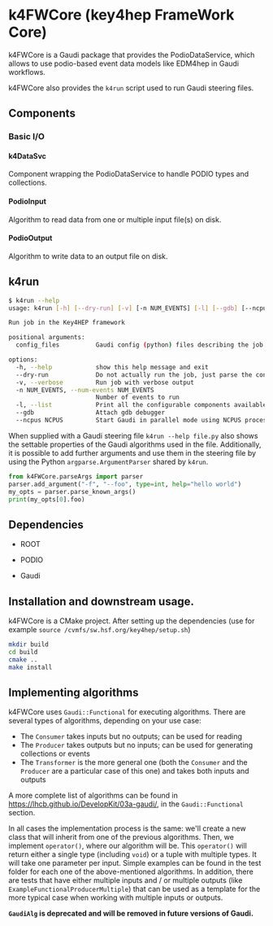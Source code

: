 # k4FWCore (key4hep FrameWork Core)

k4FWCore is a Gaudi package that provides the PodioDataService, which allows to
use podio-based event data models like EDM4hep in Gaudi workflows.

k4FWCore also provides the `k4run` script used to run Gaudi steering files.

## Components

### Basic I/O

#### k4DataSvc

Component wrapping the PodioDataService to handle PODIO types and collections.

#### PodioInput

Algorithm to read data from one or multiple input file(s) on disk.

#### PodioOutput

Algorithm to write data to an output file on disk.

## k4run
```bash
$ k4run --help
usage: k4run [-h] [--dry-run] [-v] [-n NUM_EVENTS] [-l] [--gdb] [--ncpus NCPUS] [config_files ...]

Run job in the Key4HEP framework

positional arguments:
  config_files          Gaudi config (python) files describing the job

options:
  -h, --help            show this help message and exit
  --dry-run             Do not actually run the job, just parse the config files
  -v, --verbose         Run job with verbose output
  -n NUM_EVENTS, --num-events NUM_EVENTS
                        Number of events to run
  -l, --list            Print all the configurable components available in the framework and exit
  --gdb                 Attach gdb debugger
  --ncpus NCPUS         Start Gaudi in parallel mode using NCPUS processes. 0 => serial mode (default), -1 => use all CPUs
```
When supplied with a Gaudi steering file `k4run --help file.py` also shows the settable properties of the Gaudi algorithms used in the file. Additionally, it is possible to add further arguments and use them in the steering file by using the Python `argparse.ArgumentParser` shared by `k4run`.
```python
from k4FWCore.parseArgs import parser
parser.add_argument("-f", "--foo", type=int, help="hello world")
my_opts = parser.parse_known_args()
print(my_opts[0].foo)
```

## Dependencies

* ROOT

* PODIO

* Gaudi

## Installation and downstream usage.

k4FWCore is a CMake project. After setting up the dependencies (use for example `source /cvmfs/sw.hsf.org/key4hep/setup.sh`)

``` bash
mkdir build
cd build
cmake ..
make install
```

## Implementing algorithms
k4FWCore uses `Gaudi::Functional` for executing algorithms. There are several
types of algorithms, depending on your use case:
- The `Consumer` takes inputs but no outputs; can be used for reading
- The `Producer` takes outputs but no inputs; can be used for generating
  collections or events
- The `Transformer` is the more general one (both the `Consumer` and the
  `Producer` are a particular case of this one) and takes both inputs and
  outputs

A more complete list of algorithms can be found in
https://lhcb.github.io/DevelopKit/03a-gaudi/, in the `Gaudi::Functional`
section.

In all cases the implementation process is the same: we'll create a new class
that will inherit from one of the previous algorithms. Then, we implement
`operator()`, where our algorithm will be. This `operator()` will return either
a single type (including `void`) or a tuple with multiple types. It will take
one parameter per input. Simple examples can be found in the test folder for
each one of the above-mentioned algorithms. In addition, there are tests that
have either multiple inputs and / or multiple outputs (like
`ExampleFunctionalProducerMultiple`) that can be used as a template for the more
typical case when working with multiple inputs or outputs.

**`GaudiAlg` is deprecated and will be removed in future versions of Gaudi.**
